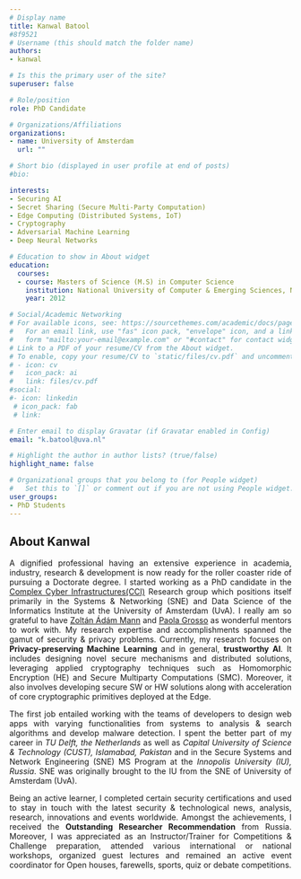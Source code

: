 ```yaml
---
# Display name
title: Kanwal Batool
#8f9521
# Username (this should match the folder name)
authors:
- kanwal

# Is this the primary user of the site?
superuser: false

# Role/position
role: PhD Candidate

# Organizations/Affiliations
organizations:
- name: University of Amsterdam
  url: ""

# Short bio (displayed in user profile at end of posts)
#bio: 

interests:
- Securing AI
- Secret Sharing (Secure Multi-Party Computation)
- Edge Computing (Distributed Systems, IoT)
- Cryptography
- Adversarial Machine Learning
- Deep Neural Networks

# Education to show in About widget
education:
  courses:
  - course: Masters of Science (M.S) in Computer Science
    institution: National University of Computer & Emerging Sciences, NUCES-FAST
    year: 2012

# Social/Academic Networking
# For available icons, see: https://sourcethemes.com/academic/docs/page-builder/#icons
#   For an email link, use "fas" icon pack, "envelope" icon, and a link in the
#   form "mailto:your-email@example.com" or "#contact" for contact widget.
# Link to a PDF of your resume/CV from the About widget.
# To enable, copy your resume/CV to `static/files/cv.pdf` and uncomment the lines below.
# - icon: cv
#   icon_pack: ai
#   link: files/cv.pdf
#social:
#- icon: linkedin
 # icon_pack: fab
 # link: 

# Enter email to display Gravatar (if Gravatar enabled in Config)
email: "k.batool@uva.nl"

# Highlight the author in author lists? (true/false)
highlight_name: false

# Organizational groups that you belong to (for People widget)
#   Set this to `[]` or comment out if you are not using People widget.
user_groups:
- PhD Students
---
```

<b> </b>
<h2>About Kanwal</h2>



<p align = "justify" style='text-align: justify;'>
 A dignified professional having an extensive experience in academia, industry, research & development is now ready for the roller coaster ride of pursuing a Doctorate degree. I started working as a PhD candidate in the <a href="https://cci-research.nl/">Complex Cyber Infrastructures(CCI)</a> Research group which positions itself primarily in the Systems & Networking (SNE) and Data Science of the Informatics Institute at the University of Amsterdam (UvA). I really am so grateful to have <a href="https://cci-research.nl/author/zoltan-mann/">Zoltán Ádám Mann</a> and <a href="https://staff.fnwi.uva.nl/p.grosso/">Paola Grosso</a> as wonderful mentors to work with. My research expertise and accomplishments spanned the gamut of security & privacy problems. Currently, my research focuses on <b>Privacy-preserving Machine Learning</b> and in general, <b>trustworthy AI</b>. It includes designing novel secure mechanisms and distributed solutions, leveraging applied cryptography techniques such as Homomorphic Encryption (HE) and Secure Multiparty Computations (SMC). Moreover, it also involves developing secure SW or HW solutions along with acceleration of core cryptographic primitives deployed at the Edge.
</p>
<p align = "justify" style='text-align: justify;'>
The first job entailed working with the teams of developers to design web apps with varying functionalities from systems to analysis & search algorithms and develop malware detection. I spent the better part of my career in <i>TU Delft, the Netherlands</i> as well as <i>Capital University of Science & Technology (CUST), Islamabad, Pakistan</i> and in the Secure Systems and Network Engineering (SNE) MS Program at the <i>Innopolis University (IU), Russia</i>. SNE was originally brought to the IU from the SNE of University of Amsterdam (UvA). 
</p>
<p align = "justify" style='text-align: justify;'>
Being an active learner, I completed certain security certifications and used to stay in touch with the latest security & technological news, analysis, research, innovations and events worldwide. Amongst the achievements, I received the <b>Outstanding Researcher Recommendation</b> from Russia. Moreover, I was appreciated as an Instructor/Trainer for Competitions & Challenge preparation, attended various international or national workshops, organized guest lectures and remained an active event coordinator for Open houses, farewells, sports, quiz or debate competitions.
</p>

